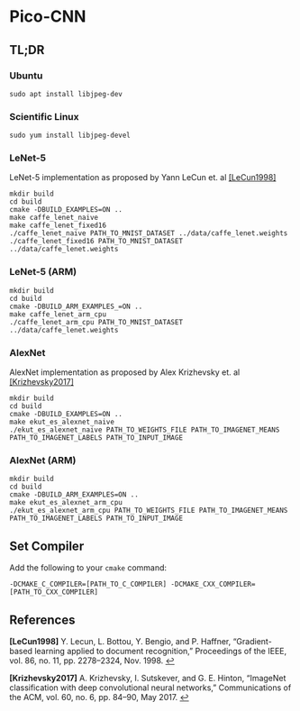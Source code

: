 # Pico-CNN

## TL;DR
### Ubuntu
```{bash}
sudo apt install libjpeg-dev
```

### Scientific Linux
```{bash}
sudo yum install libjpeg-devel
```

### LeNet-5
LeNet-5 implementation as proposed by Yann LeCun et. al <a id="cit_LeCun1998">[[LeCun1998]](#LeCun1998)</a>
```{bash}
mkdir build
cd build
cmake -DBUILD_EXAMPLES=ON ..
make caffe_lenet_naive
make caffe_lenet_fixed16
./caffe_lenet_naive PATH_TO_MNIST_DATASET ../data/caffe_lenet.weights 
./caffe_lenet_fixed16 PATH_TO_MNIST_DATASET ../data/caffe_lenet.weights 
``` 

### LeNet-5 (ARM)
```{bash}
mkdir build
cd build
cmake -DBUILD_ARM_EXAMPLES_=ON ..
make caffe_lenet_arm_cpu
./caffe_lenet_arm_cpu PATH_TO_MNIST_DATASET ../data/caffe_lenet.weights 
``` 

### AlexNet
AlexNet implementation as proposed by Alex Krizhevsky et. al <a id="cit_Krizhevsky2017">[[Krizhevsky2017]](#Krizhevsky2017)</a>
```{bash}
mkdir build
cd build
cmake -DBUILD_EXAMPLES=ON ..
make ekut_es_alexnet_naive
./ekut_es_alexnet_naive PATH_TO_WEIGHTS_FILE PATH_TO_IMAGENET_MEANS PATH_TO_IMAGENET_LABELS PATH_TO_INPUT_IMAGE
``` 

### AlexNet (ARM)
```{bash}
mkdir build
cd build
cmake -DBUILD_ARM_EXAMPLES=ON ..
make ekut_es_alexnet_arm_cpu
./ekut_es_alexnet_arm_cpu PATH_TO_WEIGHTS_FILE PATH_TO_IMAGENET_MEANS PATH_TO_IMAGENET_LABELS PATH_TO_INPUT_IMAGE
``` 

## Set Compiler
Add the following to your `cmake` command:
```
-DCMAKE_C_COMPILER=[PATH_TO_C_COMPILER] -DCMAKE_CXX_COMPILER=[PATH_TO_CXX_COMPILER]
```

## References
<b id="LeCun1998">[LeCun1998]</b> Y. Lecun, L. Bottou, Y. Bengio, and P. Haffner, “Gradient-based learning applied to document recognition,” Proceedings of the IEEE, vol. 86, no. 11, pp. 2278–2324, Nov. 1998. [↩](#cit_LeCun1998)

<b id="Krizhevsky2017">[Krizhevsky2017]</b>  A. Krizhevsky, I. Sutskever, and G. E. Hinton, “ImageNet classification with deep convolutional neural networks,” Communications of the ACM, vol. 60, no. 6, pp. 84–90, May 2017. [↩](#cit_Krizhevsky2017)

